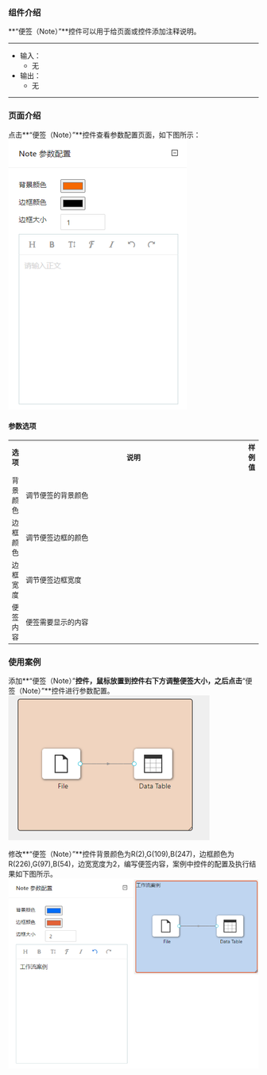 ### 组件介绍
**“便签（Note）”**控件可以用于给页面或控件添加注释说明。
<hr/>

- 输入：
  - 无
- 输出：
  - 无

<hr/>


### 页面介绍
点击**“便签（Note）”**控件查看参数配置页面，如下图所示：  
![param](/img/aistudio/tool/note/param.png)

#### 参数选项
<table>
  <tr>
    <th>选项</th>
    <th width="650">说明</th>
    <th>样例值</th>
  </tr>
  <tr>
      <td>背景颜色</td> 
      <td>
      调节便签的背景颜色
      </td> 
      <td></td>
  </tr>
  <tr>
      <td>边框颜色</td> 
      <td>
      调节便签边框的颜色
      </td> 
      <td></td>
  </tr>
  <tr>
      <td>边框宽度</td> 
      <td>
      调节便签边框宽度
      </td> 
      <td></td>
  </tr>
  <tr>
      <td>便签内容</td> 
      <td>
      便签需要显示的内容
      </td> 
      <td></td>
  </tr>
</table>

### 使用案例
添加**“便签（Note）”**控件，鼠标放置到控件右下方调整便签大小，之后点击**“便签（Note）”**控件进行参数配置。  
![workflow](/img/aistudio/tool/note/workflow.png)

修改**“便签（Note）”**控件背景颜色为R(2),G(109),B(247)，边框颜色为R(226),G(97),B(54)，边宽宽度为2，编写便签内容，案例中控件的配置及执行结果如下图所示。  
![workflow-result](/img/aistudio/tool/note/workflow-result.png)